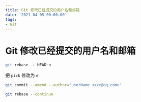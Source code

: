 ```yaml
---
title: Git 修改已经提交的用户名和邮箱
date: '2021-04-05 00:00:00'
tags:
- Git
---
```

# Git 修改已经提交的用户名和邮箱

```bash
git rebase -i HEAD~n
```

把 `pick` 修改为 `e`

```bash
git commit --amend --author="userName <xxx@qq.com>"
```

```bash
git rebase --continue
```

